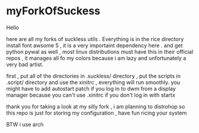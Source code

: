 # myForkOfSuckess

Hello

here are all my forks of suckless utils . Everything is in the rice directory
install font awsome 5 , it is a very importaint dependency here .
and get python pywal as well , most linux distributions must have this in their official repos , it manages all fo my colors because i am lazy and unfortunately a very bad artist.


first , put all of the directories in .suckless/ directory , put the scripts in .script/ directory and use the xinitrc , everything will run smoothly. you might have to add autostart patch if you log in to dwm from a display manager because you can't use .xinitrc if you don't log in with startx

thank you for taking a look at my silly fork , i am planning to distrohop so this repo is just for storing my configuration  , have fun ricing your system 



BTW i use arch
